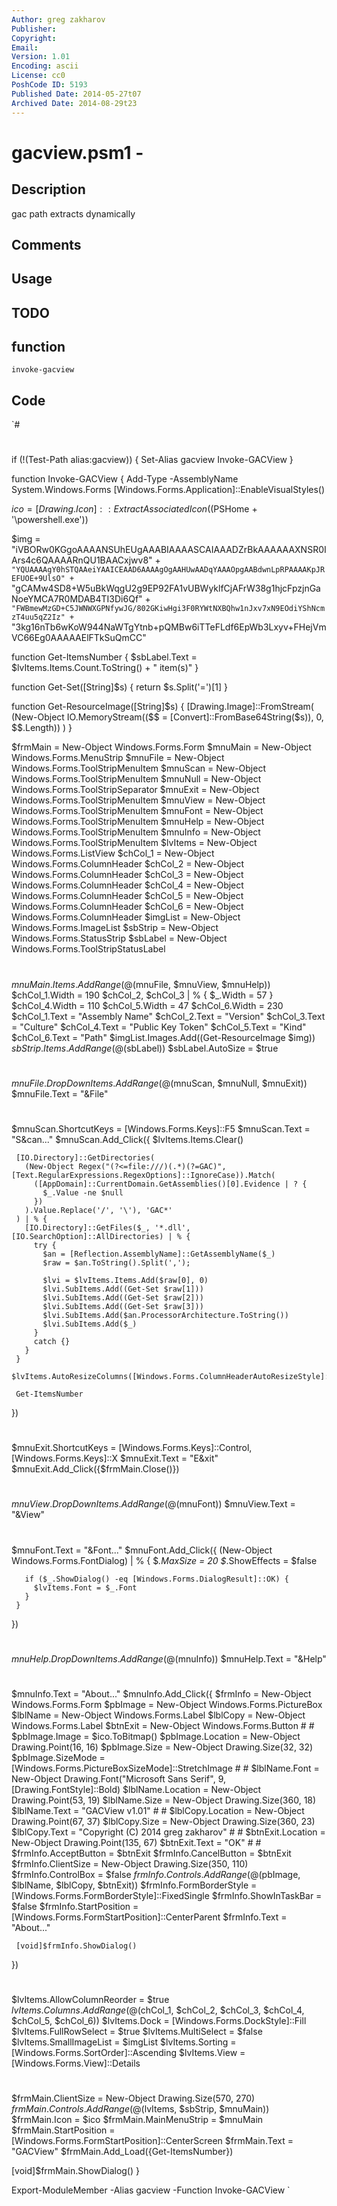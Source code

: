 ```yaml
---
Author: greg zakharov
Publisher: 
Copyright: 
Email: 
Version: 1.01
Encoding: ascii
License: cc0
PoshCode ID: 5193
Published Date: 2014-05-27t07
Archived Date: 2014-08-29t23
---
```


# gacview.psm1 - 

## Description

gac path extracts dynamically

## Comments



## Usage



## TODO



## function

`invoke-gacview`

## Code

`#
 #
 if (!(Test-Path alias:gacview)) { Set-Alias gacview Invoke-GACView }
 
 function Invoke-GACView {
   Add-Type -AssemblyName System.Windows.Forms
   [Windows.Forms.Application]::EnableVisualStyles()
   
   $ico = [Drawing.Icon]::ExtractAssociatedIcon(($PSHome + '\powershell.exe'))
   
   $img = "iVBORw0KGgoAAAANSUhEUgAAABIAAAASCAIAAADZrBkAAAAAAXNSR0IArs4c6QAAAARnQU1BAACxjwv8" + `
          "YQUAAAAgY0hSTQAAeiYAAICEAAD6AAAAgOgAAHUwAADqYAAAOpgAABdwnLpRPAAAAKpJREFUOE+9UlsO" + `
          "gCAMw4SD8+W5uBkWqgU2g9EP92FA1vUBWyklfCjAFrW38g1hjcFpzjnGaNoeYMCA7R0MDAB4TI3Di6Qf" + `
          "FWBmewMzGD+C5JWNWXGPNfywJG/802GKiwHgi3F0RYWtNXBQhw1nJxv7xN9EOdiYShNcmzT4uu5qZ2Iz" + `
          "3kg16nTb6wKoW944NaWTgYtnb+pQMBw6iTTeFLdf6EpWb3Lxyv+FHejVmVC66Eg0AAAAAElFTkSuQmCC"
   
   function Get-ItemsNumber {
     $sbLabel.Text = $lvItems.Items.Count.ToString() + " item(s)"
   }
   
   function Get-Set([String]$s) {
     return $s.Split('=')[1]
   }
   
   function Get-ResourceImage([String]$s) {
     [Drawing.Image]::FromStream(
       (New-Object IO.MemoryStream(($$ = [Convert]::FromBase64String($s)), 0, $$.Length))
     )
   }
   
   $frmMain = New-Object Windows.Forms.Form
   $mnuMain = New-Object Windows.Forms.MenuStrip
   $mnuFile = New-Object Windows.Forms.ToolStripMenuItem
   $mnuScan = New-Object Windows.Forms.ToolStripMenuItem
   $mnuNull = New-Object Windows.Forms.ToolStripSeparator
   $mnuExit = New-Object Windows.Forms.ToolStripMenuItem
   $mnuView = New-Object Windows.Forms.ToolStripMenuItem
   $mnuFont = New-Object Windows.Forms.ToolStripMenuItem
   $mnuHelp = New-Object Windows.Forms.ToolStripMenuItem
   $mnuInfo = New-Object Windows.Forms.ToolStripMenuItem
   $lvItems = New-Object Windows.Forms.ListView
   $chCol_1 = New-Object Windows.Forms.ColumnHeader
   $chCol_2 = New-Object Windows.Forms.ColumnHeader
   $chCol_3 = New-Object Windows.Forms.ColumnHeader
   $chCol_4 = New-Object Windows.Forms.ColumnHeader
   $chCol_5 = New-Object Windows.Forms.ColumnHeader
   $chCol_6 = New-Object Windows.Forms.ColumnHeader
   $imgList = New-Object Windows.Forms.ImageList
   $sbStrip = New-Object Windows.Forms.StatusStrip
   $sbLabel = New-Object Windows.Forms.ToolStripStatusLabel
   #
   #
   $mnuMain.Items.AddRange(@($mnuFile, $mnuView, $mnuHelp))
   $chCol_1.Width = 190
   $chCol_2, $chCol_3 | % { $_.Width = 57 }
   $chCol_4.Width = 110
   $chCol_5.Width = 47
   $chCol_6.Width = 230
   $chCol_1.Text = "Assembly Name"
   $chCol_2.Text = "Version"
   $chCol_3.Text = "Culture"
   $chCol_4.Text = "Public Key Token"
   $chCol_5.Text = "Kind"
   $chCol_6.Text = "Path"
   $imgList.Images.Add((Get-ResourceImage $img))
   $sbStrip.Items.AddRange(@($sbLabel))
   $sbLabel.AutoSize = $true
   #
   #
   $mnuFile.DropDownItems.AddRange(@($mnuScan, $mnuNull, $mnuExit))
   $mnuFile.Text = "&File"
   #
   #
   $mnuScan.ShortcutKeys = [Windows.Forms.Keys]::F5
   $mnuScan.Text = "S&can..."
   $mnuScan.Add_Click({
     $lvItems.Items.Clear()
     
     [IO.Directory]::GetDirectories(
       (New-Object Regex("(?<=file:///)(.*)(?=GAC)", [Text.RegularExpressions.RegexOptions]::IgnoreCase)).Match(
         ([AppDomain]::CurrentDomain.GetAssemblies()[0].Evidence | ? {
           $_.Value -ne $null
         })
       ).Value.Replace('/', '\'), 'GAC*'
     ) | % {
       [IO.Directory]::GetFiles($_, '*.dll', [IO.SearchOption]::AllDirectories) | % {
         try {
           $an = [Reflection.AssemblyName]::GetAssemblyName($_)
           $raw = $an.ToString().Split(',');
           
           $lvi = $lvItems.Items.Add($raw[0], 0)
           $lvi.SubItems.Add((Get-Set $raw[1]))
           $lvi.SubItems.Add((Get-Set $raw[2]))
           $lvi.SubItems.Add((Get-Set $raw[3]))
           $lvi.SubItems.Add($an.ProcessorArchitecture.ToString())
           $lvi.SubItems.Add($_)
         }
         catch {}
       }
     }
     $lvItems.AutoResizeColumns([Windows.Forms.ColumnHeaderAutoResizeStyle]::ColumnContent)
     
     Get-ItemsNumber
   })
   #
   #
   $mnuExit.ShortcutKeys = [Windows.Forms.Keys]::Control, [Windows.Forms.Keys]::X
   $mnuExit.Text = "E&xit"
   $mnuExit.Add_Click({$frmMain.Close()})
   #
   #
   $mnuView.DropDownItems.AddRange(@($mnuFont))
   $mnuView.Text = "&View"
   #
   #
   $mnuFont.Text = "&Font..."
   $mnuFont.Add_Click({
     (New-Object Windows.Forms.FontDialog) | % {
       $_.MaxSize = 20
       $_.ShowEffects = $false
       
       if ($_.ShowDialog() -eq [Windows.Forms.DialogResult]::OK) {
         $lvItems.Font = $_.Font
       }
     }
   })
   #
   #
   $mnuHelp.DropDownItems.AddRange(@($mnuInfo))
   $mnuHelp.Text = "&Help"
   #
   #
   $mnuInfo.Text = "About..."
   $mnuInfo.Add_Click({
     $frmInfo = New-Object Windows.Forms.Form
     $pbImage = New-Object Windows.Forms.PictureBox
     $lblName = New-Object Windows.Forms.Label
     $lblCopy = New-Object Windows.Forms.Label
     $btnExit = New-Object Windows.Forms.Button
     #
     #
     $pbImage.Image = $ico.ToBitmap()
     $pbImage.Location = New-Object Drawing.Point(16, 16)
     $pbImage.Size = New-Object Drawing.Size(32, 32)
     $pbImage.SizeMode = [Windows.Forms.PictureBoxSizeMode]::StretchImage
     #
     #
     $lblName.Font = New-Object Drawing.Font("Microsoft Sans Serif", 9, [Drawing.FontStyle]::Bold)
     $lblName.Location = New-Object Drawing.Point(53, 19)
     $lblName.Size = New-Object Drawing.Size(360, 18)
     $lblName.Text = "GACView v1.01"
     #
     #
     $lblCopy.Location = New-Object Drawing.Point(67, 37)
     $lblCopy.Size = New-Object Drawing.Size(360, 23)
     $lblCopy.Text = "Copyright (C) 2014 greg zakharov"
     #
     #
     $btnExit.Location = New-Object Drawing.Point(135, 67)
     $btnExit.Text = "OK"
     #
     #
     $frmInfo.AcceptButton = $btnExit
     $frmInfo.CancelButton = $btnExit
     $frmInfo.ClientSize = New-Object Drawing.Size(350, 110)
     $frmInfo.ControlBox = $false
     $frmInfo.Controls.AddRange(@($pbImage, $lblName, $lblCopy, $btnExit))
     $frmInfo.FormBorderStyle = [Windows.Forms.FormBorderStyle]::FixedSingle
     $frmInfo.ShowInTaskBar = $false
     $frmInfo.StartPosition = [Windows.Forms.FormStartPosition]::CenterParent
     $frmInfo.Text = "About..."
     
     [void]$frmInfo.ShowDialog()
   })
   #
   #
   $lvItems.AllowColumnReorder = $true
   $lvItems.Columns.AddRange(@($chCol_1, $chCol_2, $chCol_3, $chCol_4, $chCol_5, $chCol_6))
   $lvItems.Dock = [Windows.Forms.DockStyle]::Fill
   $lvItems.FullRowSelect = $true
   $lvItems.MultiSelect = $false
   $lvItems.SmallImageList = $imgList
   $lvItems.Sorting = [Windows.Forms.SortOrder]::Ascending
   $lvItems.View = [Windows.Forms.View]::Details
   #
   #
   $frmMain.ClientSize = New-Object Drawing.Size(570, 270)
   $frmMain.Controls.AddRange(@($lvItems, $sbStrip, $mnuMain))
   $frmMain.Icon = $ico
   $frmMain.MainMenuStrip = $mnuMain
   $frmMain.StartPosition = [Windows.Forms.FormStartPosition]::CenterScreen
   $frmMain.Text = "GACView"
   $frmMain.Add_Load({Get-ItemsNumber})
   
   [void]$frmMain.ShowDialog()
 }
 
 Export-ModuleMember -Alias gacview -Function Invoke-GACView
`

